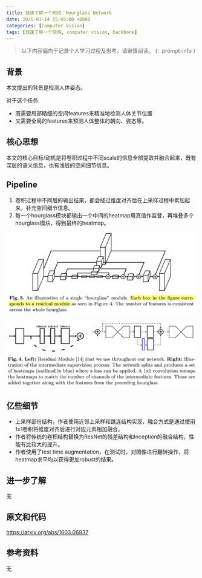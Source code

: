 ```yaml
---
title: 快速了解一个网络：Hourglass Network
date: 2025-01-14 15:45:00 +0800
categories: [Computer Vision]
tags: [快速了解一个网络, computer vision, backbone]
---
```


> 以下内容偏向于记录个人学习过程及思考，请审慎阅读。
{: .prompt-info }

## 背景

本文提出的背景是检测人体姿态。

对于这个任务

- 既需要局部精细的空间features来精准地检测人体关节位置
- 又需要全局的features来预测人体整体的朝向、姿态等。

## 核心思想

本文的核心目标/动机是将卷积过程中不同scale的信息全部提取并融合起来，既有深层的语义信息，也有浅层的空间细节信息。

## Pipeline

1. 卷积过程中不同层的输出结果，都会经过维度对齐后在上采样过程中累加起来，补充空间细节信息。
2. 每一个hourglass模块都输出一个中间的heatmap用真值作监督，再堆叠多个hourglass模块，得到最终的heatmap。

![hourglass-pipeline](assets/img/hourglass-pipeline.png)

![hourglass-block](assets/img/hourglass-block.png)

## 亿些细节

- 上采样部份结构，作者使用近邻上采样和跳连结构实现，融合方式是通过使用1x1卷积将维度对齐后进行对应元素相加融合。
- 作者将传统的卷积结构替换为ResNet的残差结构和Inception的融合结构，性能有比较大的提升。
- 作者使用了test time augmentation，在测试时，对图像进行翻转操作，将heatmap求平均以获得更加robust的结果。

## 进一步了解

无

## 原文和代码

<https://arxiv.org/abs/1603.06937>

## 参考资料

无